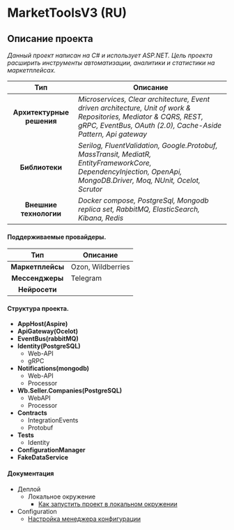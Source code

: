 # MarketToolsV3 (RU)

## Описание проекта

*Данный проект написан на C# и использует ASP.NET.  Цель проекта расширить инструменты автоматизации, аналитики и статистики на маркетплейсах.*

| Тип  | Описание | 
|:---------:| ----------- |
| **Архитектурные решения**    | *Microservices, Clear architecture, Event driven architecture, Unit of work & Repositories, Mediator & CQRS, REST, gRPC, EventBus, OAuth (2.0), Cache-Aside Pattern, Api gateway* |
| **Библиотеки**    | *Serilog, FluentValidation, Google.Protobuf, MassTransit, MediatR, EntityFrameworkCore, DependencyInjection, OpenApi, MongoDB.Driver, Moq, NUnit, Ocelot, Scrutor* |
| **Внешние технологии**    | *Docker compose, PostgreSql, Mongodb replica set, RabbitMQ, ElasticSearch, Kibana, Redis* |

#### Поддерживаемые провайдеры.

| Тип  | Описание | 
|:---------:| ----------- |
| **Маркетплейсы**    | Ozon, Wildberries |
| **Мессенджеры**    | Telegram |
| **Нейросети**    |  |

#### Структура проекта.

* **AppHost(Aspire)**
* **ApiGateway(Ocelot)**
* **EventBus(rabbitMQ)**
* **Identity(PostgreSQL)**
    - Web-API
    - gRPC
* **Notifications(mongodb)**
    - Web-API
    - Processor
* **Wb.Seller.Companies(PostgreSQL)**
    - WebAPI
    - Processor
* **Contracts**
    - IntegrationEvents
    - Protobuf
* **Tests**
    - Identity
* **ConfigurationManager**
* **FakeDataService**

#### Документация
* Деплой
  * Локальное окружение
    * [Как запустить проект в локальном окружении](Deploy/Local/readme.md)
* Configuration
  * [ Настройка менеджера конфигурации ](src/MarketToolsV3.ConfigurationManager/readme.md)
